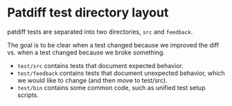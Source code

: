 # Patdiff test directory layout

patdiff tests are separated into two directories, `src` and
`feedback`.

The goal is to be clear when a test changed because we improved the
diff vs. when a test changed because we broke something.

- `test/src` contains tests that document expected behavior.
- `test/feedback` contains tests that document unexpected behavior,
  which we would like to change (and then move to test/src).
- `test/bin` contains some common code, such as unified test setup
  scripts.
